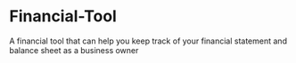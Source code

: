 # Financial-Tool
A financial tool that can help you keep track of your financial statement and balance sheet as a business owner
